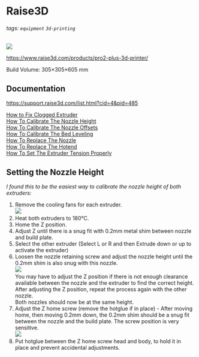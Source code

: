 # Raise3D

###### tags: `equipment` `3d-printing`

![](https://s1.raise3d.com/2020/08/Raise3D_3D-Printer_Pro2-Plus_Shop_2.jpg)

https://www.raise3d.com/products/pro2-plus-3d-printer/

Build Volume: 305×305×605 mm

## Documentation

https://support.raise3d.com/list.html?cid=4&pid=485

[How to Fix Clogged Extruder](https://support.raise3d.com/Pro2-Series/how-to-remove-the-jam-4-387.html)  
[How To Calibrate The Nozzle Height](https://support.raise3d.com/Pro2-Series/how-to-calibrate-the-nozzle-height-4-223.html)  
[How To Calibrate The Nozzle Offsets](https://support.raise3d.com/Pro2-Series/how-to-calibrate-the-nozzle-offsets-4-1332.html)  
[How To Calibrate The Bed Leveling](https://support.raise3d.com/Pro2-Series/how-to-calibrate-the-bed-leveling-4-225.html)  
[How To Replace The Nozzle](https://support.raise3d.com/Pro2-Series/how-to-replace-the-nozzle-4-106.html)  
[How To Replace The Hotend](https://support.raise3d.com/Pro2-Series/how-to-replace-the-hotend-4-1349.html)  
[How To Set The Extruder Tension Properly](https://support.raise3d.com/Pro2-Series/how-to-set-the-extruder-tension-properly-4-516.html)  


## Setting the Nozzle Height

*I found this to be the easiest way to calibrate the nozzle height of both extruders:*

1. Remove the cooling fans for each extruder.  
![](https://static.raise3d.com/HC-6d69701374ad4417877c168116aa3e95.png)
2. Heat both extruders to 180°C.
3. Home the Z position.
4. Adjust Z until there is a snug fit with 0.2mm metal shim between nozzle and build plate.
5. Select the other extruder (Select L or R and then Extrude down or up to activate the extruder)
6. Loosen the nozzle retaining screw and adjust the nozzle height until the 0.2mm shim is also snug with this nozzle.  
![](https://static.raise3d.com/HC-e1ce7df7b7ee464cb0d24da4fd10cabb.png)  
  You may have to adjust the Z position if there is not enough clearance available between the nozzle and the extruder to find the correct height.  After adjusting the Z position, repeat the process again with the other nozzle.  
  Both nozzles should now be at the same height.
7. Adjust the Z home screw (remove the hotglue if in place) - After moving home, then moving 0.2mm down, the 0.2mm shim should be a snug fit between the nozzle and the build plate. The screw position is very sensitive.  
![](https://static.raise3d.com/HC-83e0b7fa0e384d05bc658c3f43465961.png)
8. Put hotglue between the Z home screw head and body, to hold it in place and prevent accidental adjustments.